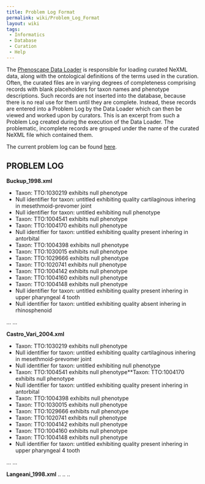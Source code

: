 ```yaml
---
title: Problem Log Format
permalink: wiki/Problem_Log_Format
layout: wiki
tags:
 - Informatics
 - Database
 - Curation
 - Help
---
```


The <a href="Data_Repository_and_Data_Services#Phenoscape_Data_Loader"
class="wikilink" title="Phenoscape Data Loader">Phenoscape Data
Loader</a> is responsible for loading curated NeXML data, along with the
ontological definitions of the terms used in the curation. Often, the
curated files are in varying degrees of completeness comprising records
with blank placeholders for taxon names and phenotype descriptions. Such
records are not inserted into the database, because there is no real use
for them until they are complete. Instead, these records are entered
into a Problem Log by the Data Loader which can then be viewed and
worked upon by curators. This is an excerpt from such a Problem Log
created during the execution of the Data Loader. The problematic,
incomplete records are grouped under the name of the curated NeXML file
which contained them.

The current problem log can be found
[here](https://obo.svn.sourceforge.net/svnroot/obo/phenex/trunk/testfiles/problemLog.txt).

## PROBLEM LOG

**Buckup_1998.xml**

- Taxon: TTO:1030219 exhibits null phenotype
- Null identifier for taxon: untitled exhibiting quality cartilaginous
  inhering in mesethmoid-prevomer joint
- Null identifier for taxon: untitled exhibiting null phenotype
- Taxon: TTO:1004541 exhibits null phenotype
- Taxon: TTO:1004170 exhibits null phenotype
- Null identifier for taxon: untitled exhibiting quality present
  inhering in antorbital
- Taxon: TTO:1004398 exhibits null phenotype
- Taxon: TTO:1030015 exhibits null phenotype
- Taxon: TTO:1029666 exhibits null phenotype
- Taxon: TTO:1020741 exhibits null phenotype
- Taxon: TTO:1004142 exhibits null phenotype
- Taxon: TTO:1004160 exhibits null phenotype
- Taxon: TTO:1004148 exhibits null phenotype
- Null identifier for taxon: untitled exhibiting quality present
  inhering in upper pharyngeal 4 tooth
- Null identifier for taxon: untitled exhibiting quality absent inhering
  in rhinosphenoid

... ...

**Castro_Vari_2004.xml**

- Taxon: TTO:1030219 exhibits null phenotype
- Null identifier for taxon: untitled exhibiting quality cartilaginous
  inhering in mesethmoid-prevomer joint
- Null identifier for taxon: untitled exhibiting null phenotype
- Taxon: TTO:1004541 exhibits null phenotype\*\*Taxon: TTO:1004170
  exhibits null phenotype
- Null identifier for taxon: untitled exhibiting quality present
  inhering in antorbital
- Taxon: TTO:1004398 exhibits null phenotype
- Taxon: TTO:1030015 exhibits null phenotype
- Taxon: TTO:1029666 exhibits null phenotype
- Taxon: TTO:1020741 exhibits null phenotype
- Taxon: TTO:1004142 exhibits null phenotype
- Taxon: TTO:1004160 exhibits null phenotype
- Taxon: TTO:1004148 exhibits null phenotype
- Null identifier for taxon: untitled exhibiting quality present
  inhering in upper pharyngeal 4 tooth

... ...

**Langeani_1998.xml** .. .. ..
